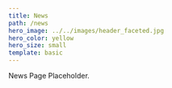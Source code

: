 ```yaml
---
title: News
path: /news
hero_image: ../../images/header_faceted.jpg
hero_color: yellow
hero_size: small
template: basic
---
```

News Page Placeholder.